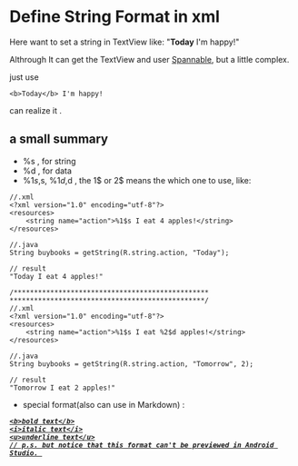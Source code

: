 # Define String Format in xml

Here want to set a string in TextView like: "**Today** I'm happy!"

Althrough It can get the TextView and user [Spannable](https://developer.android.com/reference/android/text/Spannable.html), but a little complex.

just use 
```
<b>Today</b> I'm happy!
```
can realize it .

## a small summary  

* %s , for string
* %d , for data
* %1$s,%2$s, %1$d, %2$d , the 1$ or 2$ means the which one to use, like: 
```
//.xml
<?xml version="1.0" encoding="utf-8"?>  
<resources>  
    <string name="action">%1$s I eat 4 apples!</string>  
</resources>  

//.java
String buybooks = getString(R.string.action, "Today"); 

// result
"Today I eat 4 apples!"

/************************************************
************************************************/
//.xml
<?xml version="1.0" encoding="utf-8"?>  
<resources>  
    <string name="action">%1$s I eat %2$d apples!</string>  
</resources>  

//.java
String buybooks = getString(R.string.action, "Tomorrow", 2); 

// result
"Tomorrow I eat 2 apples!"
```
* special format(also can use in Markdown) : <b><i><u>
```
<b>bold text</b>
<i>italic text</i>
<u>underline text</u>
// p.s. but notice that this format can't be previewed in Android Studio. 
```
